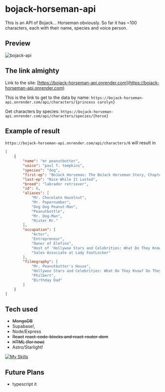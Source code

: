 # bojack-horseman-api

This is an API of Bojack... Horseman obviously. So far it has ~100 characters, each with their name, species and voice person. 

## Preview
![bojack-api](https://github.com/glopzel/bojack-horseman-api/assets/74939915/e63b271a-88e5-49f6-a330-0044963f8e68)


## The link almighty

Link to the site: [https://bojack-horseman-api.onrender.com](https://bojack-horseman-api.onrender.com) 

This is the link to get to the data by name: `https://bojack-horseman-api.onrender.com/api/characters/{princess carolyn}` 

Get characters by species: `https://bojack-horseman-api.onrender.com/api/characters/species/{horse}`

## Example of result 

`https://bojack-horseman-api.onrender.com/api/characters/6` will result in 
```json
[
    {
        "name": "mr peanutbutter",
        "voice": "paul f. tompkins",
        "species": "dog",
        "first-ep": "BoJack Horseman: The BoJack Horseman Story, Chapter One",
        "last-ep": "Nice While It Lasted",
        "breed": "labrador retriever",
        "id": 6,
        "aliases": [
            "Mr. Chocolate Hazelnut",
            "Mr. Papernumber",
            "Dog Dog Peanut-Man",
            "Peanutbottle",
            "Mr. Dog-Man",
            "Mister Mr."
        ],
        "occupation": [
            "Actor",
            "Entrepreneur",
            "Owner of Elefino",
            "Host of 'Hollywoo Stars and Celebrities: What Do They Know? Do They Know Things?? Let's Find Out!' (formerly)",
            "Sales Associate at Lady FootLocker"
        ],
        "filmography": [
            "Mr. Peanutbutter's House",
            "Hollywoo Stars and Celebrities: What Do They Know? Do They Know Things?? Let's Find Out! (HSAC!WDTK?DTKT??LFO!)",
            "Philbert",
            "Birthday Dad"
        ]
    }
]
```

## Tech used

- ~~MongoDB~~
- Supabase!,
- Node/Express 
- ~~React~~ ~~react-code-blocks and react-router-dom~~
- ~~HTML (for now)~~
- Astro/Starlight!

[![My Skills](https://skillicons.dev/icons?i=js,nodejs,express,supabase,astro)](https://skillicons.dev)

## Future Plans
- typescript it

